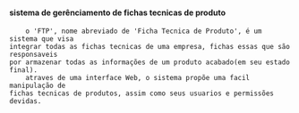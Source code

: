 <h4>sistema de gerênciamento de fichas tecnicas de produto</h4>
<p>

        o 'FTP', nome abreviado de 'Ficha Tecnica de Produto', é um sistema que visa
    integrar todas as fichas tecnicas de uma empresa, fichas essas que são responsaveis
    por armazenar todas as informações de um produto acabado(em seu estado final).
        atraves de uma interface Web, o sistema propõe uma facil manipulação de
    fichas tecnicas de produtos, assim como seus usuarios e permissões devidas.

 </p>

